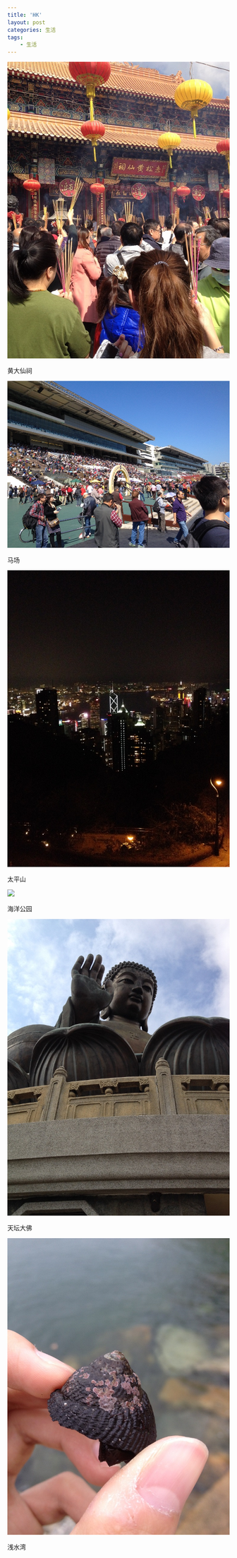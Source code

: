 ```yaml
---
title: 'HK'
layout: post
categories: 生活
tags:
    - 生活
---
```


![](../img/2014-02-08/IMG_0081.JPG)

黄大仙祠

![](../img/2014-02-08/IMG_0107.JPG)

马场

![](../img/2014-02-08/IMG_0129.JPG)

太平山

![](../img/2014-02-08/IMG_0295.JPG)

海洋公园

![](../img/2014-02-08/IMG_0191.JPG)

天坛大佛

![](../img/2014-02-08/IMG_0345.JPG)

浅水湾

